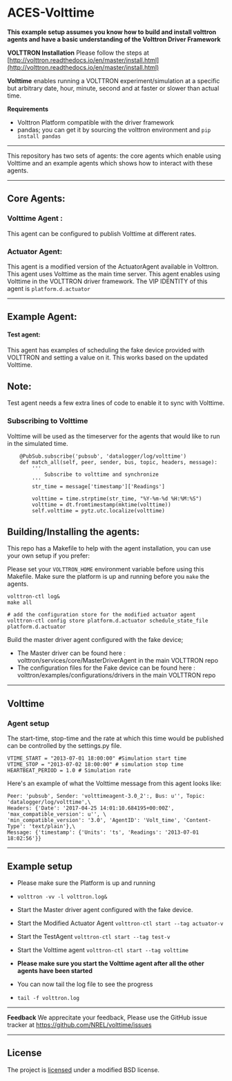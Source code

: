 ACES-Volttime
====





__This example setup assumes you know how to build and install volttron agents and have a basic understanding of the Volttron Driver Framework__

**VOLTTRON Installation**
Please follow the steps at [http://volttron.readthedocs.io/en/master/install.html](http://volttron.readthedocs.io/en/master/install.html)

**Volttime** enables running a VOLTTRON experiment/simulation at a specific but arbitrary date, hour, minute, second and at faster or slower than actual time.

**Requirements**

* Volttron Platform compatible with the driver framework
* pandas; you can get it by sourcing the volttron environment and `pip install pandas`

____________________________________________________________________
This repository has two sets of agents:
the core agents which enable using Volttime and an example agents which shows how to interact with these agents.
____________________________________________________________________


## Core Agents:

### Volttime Agent :
This agent can be configured to publish Volttime at different rates.


### Actuator Agent:
This agent is a modified version of the ActuatorAgent available in Volttron. This agent uses Volttime as the main time server.
This agent enables using Volttime in the VOLTTRON driver framework.
The VIP IDENTITY of this agent is `platform.d.actuator`
____________________________________________________________________

## Example Agent:


#### Test agent:
This agent has examples of scheduling the fake device provided with VOLTTRON and setting a value on it. This works based on the updated Volttime.


## Note:
Test agent needs a few extra lines of code to enable it to sync with Volttime.


### Subscribing to Volttime
Volttime will be used as the timeserver for the agents that would like to run in the simulated time.

```
    @PubSub.subscribe('pubsub', 'datalogger/log/volttime')
    def match_all(self, peer, sender, bus, topic, headers, message):
        '''
            Subscribe to volttime and synchronize
        '''
        str_time = message['timestamp']['Readings']

        volttime = time.strptime(str_time, "%Y-%m-%d %H:%M:%S")
        volttime = dt.fromtimestamp(mktime(volttime))
        self.volttime = pytz.utc.localize(volttime)

```

## Building/Installing the agents:

This repo has a Makefile to help with the agent installation, you can use your own setup if you prefer:

Please set your `VOLTTRON_HOME` environment variable before using this Makefile.
Make sure the platform is up and running before you `make` the agents.

```
volttron-ctl log&  
make all

# add the configuration store for the modified actuator agent
volttron-ctl config store platform.d.actuator schedule_state_file platform.d.actuator

```

Build the master driver agent configured with the fake device;

* The Master driver can be found here : volttron/services/core/MasterDriverAgent in the main VOLTTRON repo
* The configuration files for the Fake device can be found here : volttron/examples/configurations/drivers in the main VOLTTRON repo

____________________________________________________________________
## Volttime


### Agent setup

The start-time, stop-time and the rate at which this time would be published
can be controlled by the settings.py file.

```
VTIME_START = "2013-07-01 18:00:00" #Simulation start time
VTIME_STOP = "2013-07-02 18:00:00" # simulation stop time
HEARTBEAT_PERIOD = 1.0 # Simulation rate

```
Here's an example of what the Volttime message from this agent looks like:

```
Peer: 'pubsub', Sender: 'volttimeagent-3.0_2':, Bus: u'', Topic: 'datalogger/log/volttime',\
Headers: {'Date': '2017-04-25 14:01:10.684195+00:00Z', 'max_compatible_version': u'', \
'min_compatible_version': '3.0', 'AgentID': 'Volt_time', 'Content-Type': 'text/plain'},\
Message: {'timestamp': {'Units': 'ts', 'Readings': '2013-07-01 18:02:56'}}

```

____________________________________________________________________

## Example setup

* Please make sure the Platform is up and running
* `volttron -vv -l volttron.log&`
* Start the Master driver agent configured with the fake device.

* Start the Modified Actuator Agent `volttron-ctl start --tag actuator-v`
* Start the TestAgent  `volttron-ctl start --tag test-v`
* Start the Volttime agent  `volttron-ctl start --tag volttime`
* **Please make sure you start the Volttime agent after all the other agents have been started**
* You can now tail the log file to see the progress
* `tail -f volttron.log`


____________________________________________________________________


**Feedback**
We apprecitate your feedback, Please use the GitHub issue tracker at https://github.com/NREL/volttime/issues

____________________________________________________________________



## License
The project is [licensed](https://github.com/NREL/volttime/blob/master/TERMS.md) under a modified BSD license.


